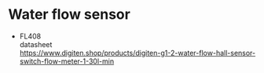 # Water flow sensor
- FL408  
datasheet  
https://www.digiten.shop/products/digiten-g1-2-water-flow-hall-sensor-switch-flow-meter-1-30l-min
